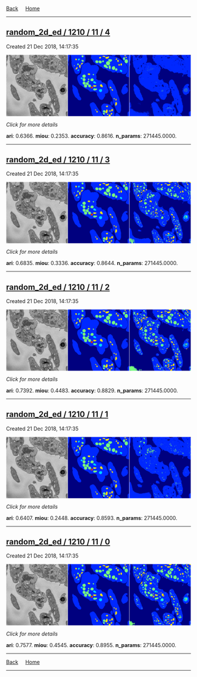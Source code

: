 
[Back](..)&nbsp;&nbsp;&nbsp;&nbsp;&nbsp;[Home](https://leapmanlab.github.io/snapshots)

---

<div class="summary"><a href="4"><h2>random_2d_ed / 1210 / 11 / 4</h2></a><p>Created 21 Dec 2018, 14:17:35
</p><a href="4"><img src="4/media/summary.png" align="center"></a><p>
<i>Click for more details</i>
</p></div>

**ari**: 0.6366. **miou**: 0.2353. **accuracy**: 0.8616. **n_params**: 271445.0000. 

---

<div class="summary"><a href="3"><h2>random_2d_ed / 1210 / 11 / 3</h2></a><p>Created 21 Dec 2018, 14:17:35
</p><a href="3"><img src="3/media/summary.png" align="center"></a><p>
<i>Click for more details</i>
</p></div>

**ari**: 0.6835. **miou**: 0.3336. **accuracy**: 0.8644. **n_params**: 271445.0000. 

---

<div class="summary"><a href="2"><h2>random_2d_ed / 1210 / 11 / 2</h2></a><p>Created 21 Dec 2018, 14:17:35
</p><a href="2"><img src="2/media/summary.png" align="center"></a><p>
<i>Click for more details</i>
</p></div>

**ari**: 0.7392. **miou**: 0.4483. **accuracy**: 0.8829. **n_params**: 271445.0000. 

---

<div class="summary"><a href="1"><h2>random_2d_ed / 1210 / 11 / 1</h2></a><p>Created 21 Dec 2018, 14:17:35
</p><a href="1"><img src="1/media/summary.png" align="center"></a><p>
<i>Click for more details</i>
</p></div>

**ari**: 0.6407. **miou**: 0.2448. **accuracy**: 0.8593. **n_params**: 271445.0000. 

---

<div class="summary"><a href="0"><h2>random_2d_ed / 1210 / 11 / 0</h2></a><p>Created 21 Dec 2018, 14:17:35
</p><a href="0"><img src="0/media/summary.png" align="center"></a><p>
<i>Click for more details</i>
</p></div>

**ari**: 0.7577. **miou**: 0.4545. **accuracy**: 0.8955. **n_params**: 271445.0000. 

---

[Back](..)&nbsp;&nbsp;&nbsp;&nbsp;&nbsp;[Home](https://leapmanlab.github.io/snapshots)

---
